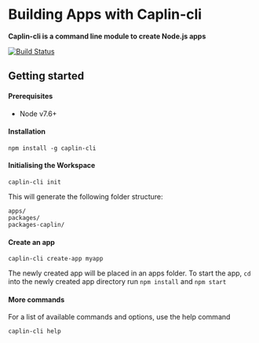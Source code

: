 # Building Apps with Caplin-cli

**Caplin-cli is a command line module to create Node.js apps**

[![Build Status](https://api.travis-ci.org/caplin/caplin-cli.svg)](https://api.travis-ci.org/caplin/caplin-cli)

## Getting started

#### Prerequisites

 * Node v7.6+

#### Installation

    npm install -g caplin-cli

#### Initialising the Workspace

    caplin-cli init

This will generate the following folder structure:

```
apps/
packages/
packages-caplin/
```

#### Create an app

    caplin-cli create-app myapp

The newly created app will be placed in an apps folder. To start the app, `cd`
into the newly created app directory run `npm install` and `npm start`

#### More commands

For a list of available commands and options, use the help command

    caplin-cli help
